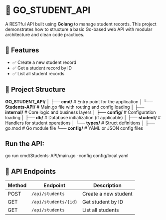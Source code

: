 # 📘 GO_STUDENT_API

A RESTful API built using **Golang** to manage student records. This project demonstrates how to structure a basic Go-based web API with modular architecture and clean code practices.

## 🚀 Features

- ✅ Create a new student record  
- ✅ Get a student record by ID  
- ✅ List all student records  

## 🧱 Project Structure

**GO_STUDENT_API/**
│
├── **cmd/** # Entry point for the application
│ └── **Students-API/** # Main.go file with routing and config loading
│
├── **internal/** # Core logic and business layers
│ ├── **config/** # Configuration loading
│ ├── **db/** # Database initialization (if applicable)
│ ├── **student/** # Handlers for student operations
│ └── **types/** # Struct definitions
│
├── go.mod # Go module file
└── **config/** # YAML or JSON config files

## Run the API: 
go run cmd/Students-API/main.go -config config/local.yaml


## 🔄 API Endpoints

| Method | Endpoint             | Description          |
| ------ | -------------------- | -------------------- |
| POST   | `/api/students`      | Create a new student |
| GET    | `/api/students/{id}` | Get student by ID    |
| GET    | `/api/students`      | List all students    |

